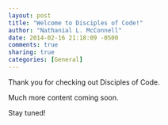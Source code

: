 ```yaml
---
layout: post
title: "Welcome to Disciples of Code!"
author: "Nathanial L. McConnell"
date: 2014-02-16 21:18:09 -0500
comments: true
sharing: true
categories: [General]
---
```

Thank you for checking out Disciples of Code.

Much more content coming soon.

Stay tuned!
